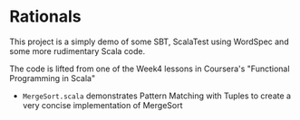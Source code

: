 Rationals
=========

This project is a simply demo of some SBT, ScalaTest using WordSpec and some more rudimentary Scala code.

The code is lifted from one of the Week4 lessons in Coursera's "Functional Programming in Scala"

* `MergeSort.scala` demonstrates Pattern Matching with Tuples to create a very concise implementation of MergeSort
